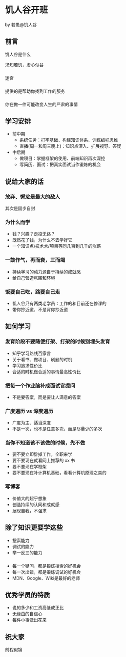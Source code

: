 # 饥人谷开班
by 若愚@饥人谷

## 前言
饥人谷是什么

求知若饥，虚心似谷

### 
迷宫

### 
提供的是帮助你找到工作的服务

### 
你在做一件可能改变人生的严肃的事情

## 学习安排
- 前中期
  - 系统任务：打牢基础、构建知识体系、训练编程思维
  - 直播(周一和周三晚上)：知识点深入、扩展视野、答疑
- 中后期
  - 做项目：掌握框架的使用、前端知识再次深挖
  - 写简历、面试：把真实面试当作锻炼的机会
 

 ## 说给大家的话
 ### 放弃、懈怠是最大的敌人
 其次是固步自封


### 为什么而学
- 钱？兴趣？走投无路？
- 既然花了钱，为什么不去学好它
- 一个知识点/技术术/项目等同几百到几千的涨薪

### 一鼓作气，再而衰，三而竭
- 持续学习的动力源自于持续的成就感
- 给自己营造氛围和环境

### 饭要自己吃，路要自己走
- 饥人谷只有两类老学员：工作的和目前还在停课的
- 带你抄近道，不是背你抄近道


## 如何学习
### 发育阶段不要随便打架、打架的时候别埋头发育
- 知乎学习路线百家言
- 关于看书、做项目、刷题的时机
- 学习追求性价比
- 合适的时机做合适的事情最高性价比

### 把每一个作业脑补成面试官提问
- 不是要答案，而是要让人满意的答案

### 广度遍历 vs 深度遍历
- 广度为主、适当深度
- 不是一次，也不是任意多次，而是尽量少的多次


### 当你不知道该不该做的时候，先不做
- 要不要立即辞掉工作，全职来学
- 要不要现在就看网上推荐的 xx 书
- 要不要现在学框架
- 要不要现在补计算机基础，看看计算机原理之类的

### 写博客
- 价值大的超乎想象
- 创造持续的认同和成就感
- 展现自我，不强求

## 除了知识更要学这些
- 搜索能力
- 调试的能力
- 举一反三的能力

### 
- 每一个疑问，都是锻炼搜索的好机会
- 每一次出错，都是锻炼调试的好机会
- MDN、Google、Wiki是最好的老师

## 优秀学员的特质
- 说的多少和工资高低成正比
- 无缘由的自信心
- 每件小事做出花来

## 祝大家
前程似锦






  
